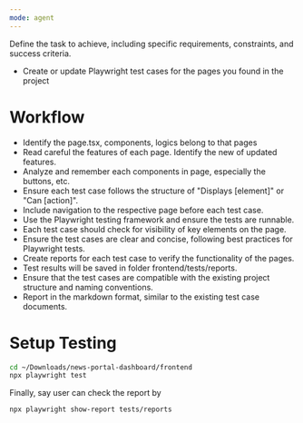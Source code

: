 ```yaml
---
mode: agent
---
```

Define the task to achieve, including specific requirements, constraints, and success criteria.
- Create or update Playwright test cases for the pages you found in the project

# Workflow
- Identify the page.tsx, components, logics belong to that pages
- Read careful the features of each page. Identify the new of updated features.
- Analyze and remember each components in page, especially the buttons, etc.
- Ensure each test case follows the structure of "Displays [element]" or "Can [action]".
- Include navigation to the respective page before each test case.
- Use the Playwright testing framework and ensure the tests are runnable.
- Each test case should check for visibility of key elements on the page.
- Ensure the test cases are clear and concise, following best practices for Playwright tests.
- Create reports for each test case to verify the functionality of the pages.
- Test results will be saved in folder frontend/tests/reports.
- Ensure that the test cases are compatible with the existing project structure and naming conventions.
- Report in the markdown format, similar to the existing test case documents.


# Setup Testing

```bash
cd ~/Downloads/news-portal-dashboard/frontend
npx playwright test
```

Finally, say user can check the report by 
```bash
npx playwright show-report tests/reports
```